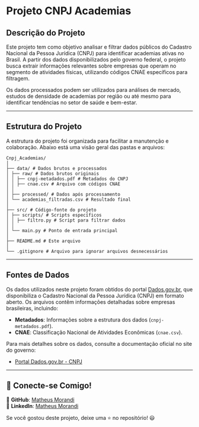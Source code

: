 # Projeto CNPJ Academias

## Descrição do Projeto

Este projeto tem como objetivo analisar e filtrar dados públicos do Cadastro Nacional da Pessoa Jurídica (CNPJ) para identificar academias ativas no Brasil. A partir dos dados disponibilizados pelo governo federal, o projeto busca extrair informações relevantes sobre empresas que operam no segmento de atividades físicas, utilizando códigos CNAE específicos para filtragem.

Os dados processados podem ser utilizados para análises de mercado, estudos de densidade de academias por região ou até mesmo para identificar tendências no setor de saúde e bem-estar.

---

## Estrutura do Projeto

A estrutura do projeto foi organizada para facilitar a manutenção e colaboração. Abaixo está uma visão geral das pastas e arquivos:
```
Cnpj_Academias/
│
├── data/ # Dados brutos e processados
│ ├── raw/ # Dados brutos originais
│ │ ├── cnpj-metadados.pdf # Metadados do CNPJ
│ │ ├── cnae.csv # Arquivo com códigos CNAE
│ │
│ ├── processed/ # Dados após processamento
│ └── academias_filtradas.csv # Resultado final
│
├── src/ # Código-fonte do projeto
│ ├── scripts/ # Scripts específicos
│ │ ├── filtro.py # Script para filtrar dados
│ │
│ └── main.py # Ponto de entrada principal
│
├── README.md # Este arquivo
│
└── .gitignore # Arquivo para ignorar arquivos desnecessários
```

---

## Fontes de Dados

Os dados utilizados neste projeto foram obtidos do portal [Dados.gov.br](https://dados.gov.br/dados/conjuntos-dados/cadastro-nacional-da-pessoa-juridica---cnpj), que disponibiliza o Cadastro Nacional da Pessoa Jurídica (CNPJ) em formato aberto. Os arquivos contêm informações detalhadas sobre empresas brasileiras, incluindo:

- **Metadados**: Informações sobre a estrutura dos dados (`cnpj-metadados.pdf`).
- **CNAE**: Classificação Nacional de Atividades Econômicas (`cnae.csv`).

Para mais detalhes sobre os dados, consulte a documentação oficial no site do governo:
- [Portal Dados.gov.br - CNPJ](https://dados.gov.br/dados/conjuntos-dados/cadastro-nacional-da-pessoa-juridica---cnpj)

---

## 📢 Conecte-se Comigo!

🔗 **GitHub**: [Matheus Morandi](https://github.com/MatheusMorandi)  
🔗 **LinkedIn**: [Matheus Morandi](https://www.linkedin.com/in/matheusmorandi/)  

Se você gostou deste projeto, deixe uma ⭐ no repositório! 😃
